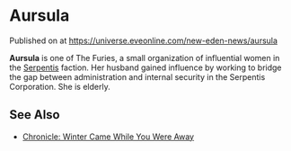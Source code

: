 # Aursula
Published on  at https://universe.eveonline.com/new-eden-news/aursula

**Aursula** is one of The Furies, a small organization of influential women in the [Serpentis](64u7D7YksvODwmCFL3llMs) faction. Her husband gained influence by working to bridge the gap between administration and internal security in the Serpentis Corporation. She is elderly.

See Also
--------

-   [Chronicle: Winter Came While You Were Away](9ICcGUIS3H7kx1KTHbzLR)
